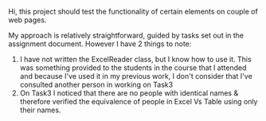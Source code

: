 Hi, this project should test the functionality of certain elements on couple of web pages. 

My approach is relatively straightforward, guided by tasks set out in the assignment document. 
However I have 2 things to note:
1) I have not written the ExcelReader class, but I know how to use it.
   This was something provided to the students in the course that I attended and because I've used it in my previous work, I don't consider that I've consulted another person in working on Task3
2) On Task3 I noticed that there are no people with identical names & therefore verified the equivalence of people in Excel Vs Table using only their names. 
